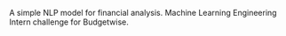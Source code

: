 A simple NLP model for financial analysis. Machine Learning Engineering Intern challenge for Budgetwise.
